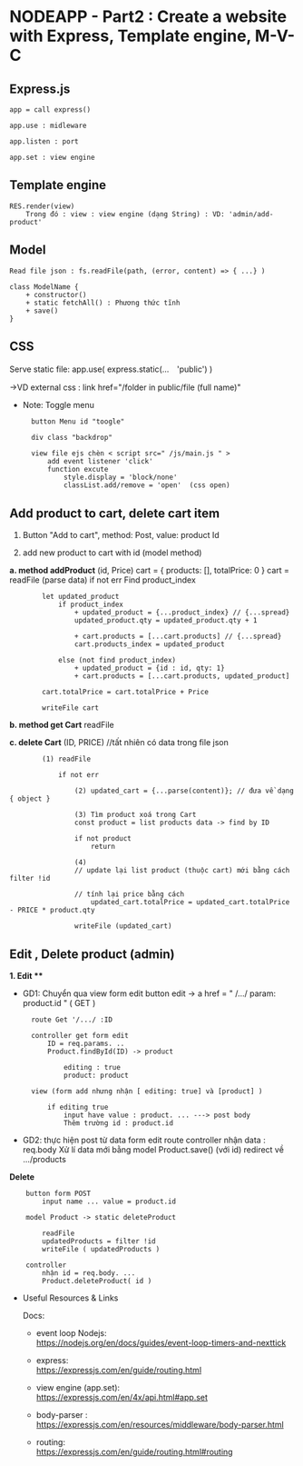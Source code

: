 # NODEAPP - Part2 : Create a website with Express, Template engine, M-V-C

## Express.js

    app = call express()
    
    app.use : midleware

    app.listen : port 

    app.set : view engine

## Template engine

    RES.render(view) 
        Trong đó : view : view engine (dạng String) : VD: 'admin/add-product'

## Model

    Read file json : fs.readFile(path, (error, content) => { ...} )
    
    class ModelName {
        + constructor()
        + static fetchAll() : Phương thức tĩnh
        + save() 
    }

## CSS

Serve static file: app.use( express.static(...　'public') )

->VD external css :  link href="/folder in public/file (full name)"

* Note: Toggle menu 
        
        button Menu id "toogle"

        div class "backdrop"

        view file ejs chèn < script src=" /js/main.js " >
            add event listener 'click' 
            function excute 
                style.display = 'block/none'
                classList.add/remove = 'open'  (css open)

## Add product to cart, delete cart item

1. Button "Add to cart", method: Post, value: product Id

2. add new product to cart with id (model method)

__a. method addProduct__ (id, Price)
            cart = { products: [], totalPrice: 0 }
            cart = readFile (parse data) if not err
            Find product_index 

            let updated_product 
                if product_index 
                    + updated_product = {...product_index} // {...spread}
                    updated_product.qty = updated_product.qty + 1

                    + cart.products = [...cart.products] // {...spread}
                    cart.products_index = updated_product

                else (not find product_index)
                    + updated_product = {id : id, qty: 1}
                    + cart.products = [...cart.products, updated_product]
                
            cart.totalPrice = cart.totalPrice + Price

            writeFile cart 

__b. method get Cart__ 
            readFile

__c. delete Cart__ (ID, PRICE) //tất nhiên có data trong file json

            (1) readFile 

                if not err 

                    (2) updated_cart = {...parse(content)}; // đưa về dạng { object }

                    (3) Tìm product xoá trong Cart 
                    const product = list products data -> find by ID

                    if not product 
                        return 
                    
                    (4)
                    // update lại list product (thuộc cart) mới bằng cách filter !id 
                    
                    // tính lại price bằng cách 
                        updated_cart.totalPrice = updated_cart.totalPrice - PRICE * product.qty

                    writeFile (updated_cart) 


## Edit , Delete product (admin)

__1. Edit **__

- GD1: Chuyển qua view form edit 
        button edit -> a href = " /.../ param: product.id " ( GET )

        route Get '/.../ :ID 

        controller get form edit 
            ID = req.params. ..
            Product.findById(ID) -> product

                editing : true 
                product: product

        view (form add nhưng nhận [ editing: true] và [product] )

            if editing true 
                input have value : product. ... ---> post body
                Thêm trường id : product.id 

- GD2: thực hiện post từ data form edit
            route 
            controller nhận data : req.body 
            Xử lí data mới bằng model Product.save() (với id)
            redirect về .../products

__Delete__ 

        button form POST
            input name ... value = product.id 

        model Product -> static deleteProduct 

            readFile 
            updatedProducts = filter !id 
            writeFile ( updatedProducts )

        controller 
            nhận id = req.body. ... 
            Product.deleteProduct( id )


* Useful Resources & Links 

  Docs: <br>
  * event loop Nodejs: <br>
        https://nodejs.org/en/docs/guides/event-loop-timers-and-nexttick

  * express: <br>
            https://expressjs.com/en/guide/routing.html 

  * view engine (app.set):<br>
            https://expressjs.com/en/4x/api.html#app.set

  * body-parser :<br>
            https://expressjs.com/en/resources/middleware/body-parser.html
        
  * routing: <br>
            https://expressjs.com/en/guide/routing.html#routing


